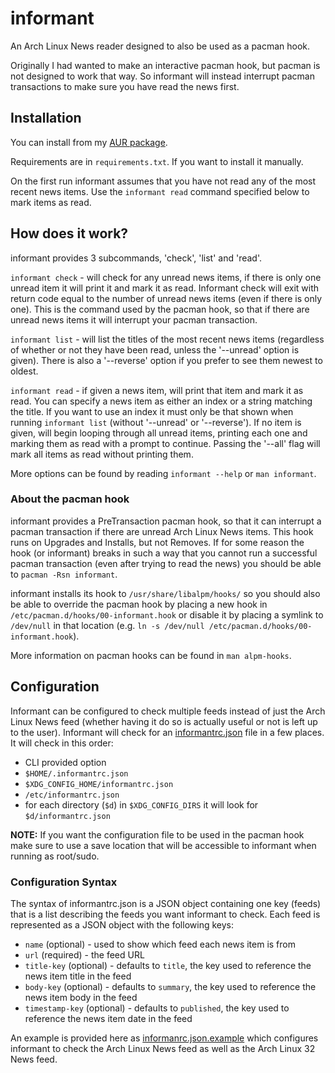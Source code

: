 # informant

An Arch Linux News reader designed to also be used as a pacman hook.

Originally I had wanted to make an interactive pacman hook, but pacman is not
designed to work that way. So informant will instead interrupt pacman
transactions to make sure you have read the news first.

## Installation

You can install from my [AUR package](https://aur.archlinux.org/packages/informant/).

Requirements are in `requirements.txt`. If you want to install it manually.

On the first run informant assumes that you have not read any of the most recent news items.
Use the `informant read` command specified below to mark items as read.

## How does it work?

informant provides 3 subcommands, 'check', 'list' and 'read'.

`informant check` - will check for any unread news items, if there is only one
unread item it will print it and mark it as read. Informant check will exit with
return code equal to the number of unread news items (even if there is only
one). This is the command used by the pacman hook, so that if there are unread
news items it will interrupt your pacman transaction.

`informant list` - will list the titles of the most recent news items
(regardless of whether or not they have been read, unless the '--unread' option
is given). There is also a '--reverse' option if you prefer to see them newest
to oldest.

`informant read` - if given a news item, will print that item and mark it as read.
You can specify a news item as either an index or a string matching the title.
If you want to use an index it must only be that shown when running `informant list`
(without '--unread' or '--reverse'). If no item is given, will begin looping through
all unread items, printing each one and marking them as read with a prompt to continue.
Passing the '--all' flag will mark all items as read without printing them.

More options can be found by reading `informant --help` or `man informant`.

### About the pacman hook

informant provides a PreTransaction pacman hook, so that it can interrupt a
pacman transaction if there are unread Arch Linux News items. This hook runs on
Upgrades and Installs, but not Removes. If for some reason the hook (or
informant) breaks in such a way that you cannot run a successful pacman
transaction (even after trying to read the news) you should be able to `pacman
-Rsn informant`.

informant installs its hook to `/usr/share/libalpm/hooks/` so you should also be
able to override the pacman hook by placing a new hook in
`/etc/pacman.d/hooks/00-informant.hook` or disable it by placing a symlink to
`/dev/null` in that location (e.g. `ln -s /dev/null
/etc/pacman.d/hooks/00-informant.hook`).

More information on pacman hooks can be found in `man alpm-hooks`.

## Configuration

Informant can be configured to check multiple feeds instead of just the Arch
Linux News feed (whether having it do so is actually useful or not is left up to
the user). Informant will check for an [informantrc.json](informantrc.json.example)
file in a few places. It will check in this order:

- CLI provided option
- `$HOME/.informantrc.json`
- `$XDG_CONFIG_HOME/informantrc.json`
- `/etc/informantrc.json`
- for each directory (`$d`) in `$XDG_CONFIG_DIRS` it will look for `$d/informantrc.json`

**NOTE:** If you want the configuration file to be used in the pacman hook make
sure to use a save location that will be accessible to informant when running as
root/sudo.

### Configuration Syntax

The syntax of informantrc.json is a JSON object containing one key (feeds) that
is a list describing the feeds you want informant to check. Each feed is
represented as a JSON object with the following keys:

- `name` (optional) - used to show which feed each news item is from
- `url` (required) - the feed URL
- `title-key` (optional) - defaults to `title`, the key used to reference the news item title in the feed
- `body-key` (optional) - defaults to `summary`, the key used to reference the news item body in the feed
- `timestamp-key` (optional) - defaults to `published`, the key used to reference the news item date in the feed

An example is provided here as [informanrc.json.example](informantrc.json.example) which configures informant to check the Arch Linux News feed as well as the Arch Linux 32 News feed.
